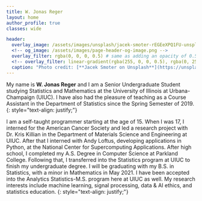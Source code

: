 ```yaml
---
title: W. Jonas Reger
layout: home
author_profile: true
classes: wide

header:
  overlay_image: /assets/images/unsplash/jacek-smoter-rEGEeXPQ1FU-unsplash.jpg
  <!-- og_image: /assets/images/page-header-og-image.png -->
  overlay_filter: rgba(0, 0, 0, 0.5) # same as adding an opacity of 0.5 to a black background
  <!-- overlay_filter: linear-gradient(rgba(255, 0, 0, 0.5), rgba(0, 255, 255, 0.5)) -->
  caption: "Photo credit: [**Jacek Smoter on Unsplash**](https://unsplash.com/photos/rEGEeXPQ1FU)"
---
```


My name is **W. Jonas Reger** and I am a Senior Undergraduate Student studying Statistics and Mathematics at the University of Illinois at Urbana-Champaign (UIUC). I have also had the pleasure of teaching as a Course Assistant in the Department of Statistics since the Spring Semester of 2019. 
{: style="text-align: justify;"}

I am a self-taught programmer starting at the age of 15. When I was 17, I interned for the American Cancer Society and led a research project with Dr. Kris Killian in the Department of Materials Science and Engineering at UIUC. After that I interned with Andy Loftus, developing applications in Python, at the National Center for Supercomputing Applications. After high school, I completed my A.S. Degree in Computer Science at Parkland College. Following that, I transferred into the Statistics program at UIUC to finish my undergraduate degree. I will be graduating with my B.S. in Statistics, with a minor in Mathematics in May 2021. I have been accepted into the Analytics Statistics-M.S. program here at UIUC as well. My research interests include machine learning, signal processing, data & AI ethics, and statistics education.
{: style="text-align: justify;"}